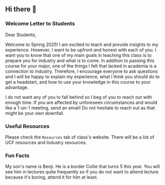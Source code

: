 ## Hi there 👋


### Welcome Letter to Students

Dear Students,

Welcome to Spring 2025! I am excited to teach and provide insights to my experience. However, I want to be upfront and honest with each of you. I want you to know that one of my main goals in teaching this class is to prepare you for industry and what is to come. 
In addition to passing this course for your major, one of the things I felt that lacked in academia is a connection to industry. Therefore, I encourage everyone to ask questions and I will be happy to explain my experience, what I think you should do to get a headstart, and how to use 
your knowledge in this course to your advantage.

I do not want any of you to fall behind so I beg of you to reach out with enough time. If you are affected by unforeseen circumstances and would like a 1-on-1 meeting, send an email! Do not hesitate to reach out as that might be your own downfall.

### Useful Resources

Please check the `Resources` tab of class's website. There will be a list of UCF resources and Industry resources.

### Fun Facts

My son's name is Benji. He is a border Collie that turns 5 this year. You will see him in lectures quite frequently so if you do not want to attend lecture because it's boring, attend it for him at least. 


